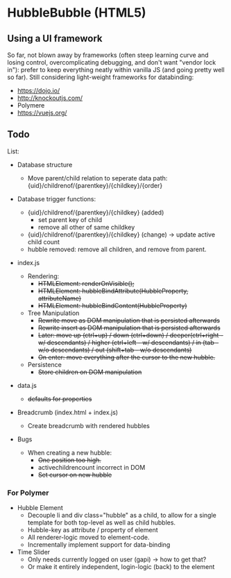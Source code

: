 # HubbleBubble (HTML5)

## Using a UI framework

So far, not blown away by frameworks (often steep learning curve and losing control, overcomplicating debugging, and don't want "vendor lock in"): prefer to keep everything neatly within vanilla JS (and going pretty well so far). Still considering light-weight frameworks for databinding:

- <https://dojo.io/>
- <http://knockoutjs.com/>
- Polymere
- <https://vuejs.org/>

## Todo

List:

- Database structure
  - Move parent/child relation to seperate data path: {uid}/childrenof/{parentkey}/{childkey}/{order}
- Database trigger functions:
  - {uid}/childrenof/{parentkey}/{childkey} (added)
    - set parent key of child
    - remove all other of same childkey
  - {uid}/childrenof/{parentkey}/{childkey} (change) -> update active child count
  - hubble removed: remove all children, and remove from parent.
- index.js
  - Rendering:
    - ~~HTMLElement: renderOnVisible();~~
    - ~~HTMLElement: hubbleBindAttribute(HubbleProperty, attributeName)~~
    - ~~HTMLElement: hubbleBindContent(HubbleProperty)~~
  - Tree Manipulation
    - ~~Rewrite move as DOM manipulation that is persisted afterwards~~
    - ~~Rewrite insert as DOM manipulation that is persisted afterwards~~
    - ~~Later: move up (ctrl+up) / down (ctrl+down) / deeper(ctrl+right - w/ descendants) / higher (ctrl+left - w/ descendants) / in (tab - w/o descendants) / out (shift+tab - w/o descendants)~~
    - ~~On enter: move everything after the cursor to the new hubble.~~
  - Persistence
    - ~~Store children on DOM manipulation~~
- data.js
  - ~~defaults for properties~~
- Breadcrumb (index.html + index.js)
  - Create breadcrumb with rendered hubbles

- Bugs
  - When creating a new hubble:
    - ~~One position too high.~~
    - activechildrencount incorrect in DOM
    - ~~Set cursor on new hubble~~

### For Polymer

- Hubble Element
  - Decouple li and div class="hubble" as a child, to allow for a single template for both top-level as well as child hubbles.
  - Hubble-key as attribute / property of element
  - All renderer-logic moved to element-code.
  - Incrementally implement support for data-binding
- Time Slider
  - Only needs currently logged on user (gapi) -> how to get that?
  - Or make it entirely independent, login-logic (back) to the element